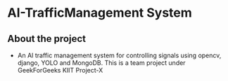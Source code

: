 # AI-TrafficManagement System
## About the project
  - An AI traffic management system for controlling signals using opencv, django, YOLO and MongoDB. This is a team project under GeekForGeeks KIIT Project-X
